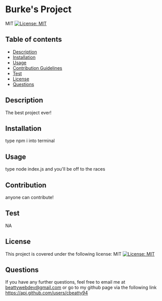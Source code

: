 
# **Burke's Project**

MIT [![License: MIT](https://img.shields.io/badge/License-MIT-yellow.svg)](https://opensource.org/licenses/MIT)

## Table of contents
- [Description](#Description)
- [Installation](#Installation)
- [Usage](#Usage)
- [Contribution Guidelines](#Contribution)
- [Test](#Test)
- [License](#License)
- [Questions](#Questions)
 

## Description 

The best project ever!

## Installation

type npm i into terminal

## Usage

type node index.js and you'll be off to the races

## Contribution

anyone can contribute!

## Test

NA

## License

This project is covered under the following license: MIT [![License: MIT](https://img.shields.io/badge/License-MIT-yellow.svg)](https://opensource.org/licenses/MIT)

## Questions

If you have any further questions, feel free to email me at beattywebdev@gmail.com or go to my github page via the following link https://api.github.com/users/cbeatty94


    